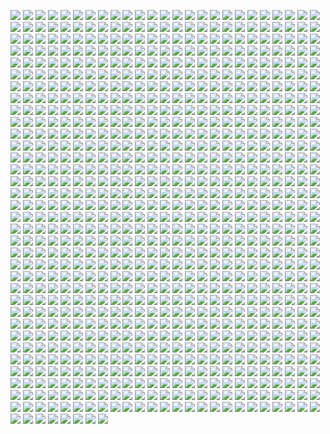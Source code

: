 
![](https://icanig.org/pro-study-packs/projects/CR/CR_Page_001.jpg)
![](https://icanig.org/pro-study-packs/projects/CR/CR_Page_002.jpg)
![](https://icanig.org/pro-study-packs/projects/CR/CR_Page_003.jpg)
![](https://icanig.org/pro-study-packs/projects/CR/CR_Page_004.jpg)
![](https://icanig.org/pro-study-packs/projects/CR/CR_Page_005.jpg)
![](https://icanig.org/pro-study-packs/projects/CR/CR_Page_006.jpg)
![](https://icanig.org/pro-study-packs/projects/CR/CR_Page_007.jpg)
![](https://icanig.org/pro-study-packs/projects/CR/CR_Page_008.jpg)
![](https://icanig.org/pro-study-packs/projects/CR/CR_Page_009.jpg)
![](https://icanig.org/pro-study-packs/projects/CR/CR_Page_010.jpg)
![](https://icanig.org/pro-study-packs/projects/CR/CR_Page_011.jpg)
![](https://icanig.org/pro-study-packs/projects/CR/CR_Page_012.jpg)
![](https://icanig.org/pro-study-packs/projects/CR/CR_Page_013.jpg)
![](https://icanig.org/pro-study-packs/projects/CR/CR_Page_014.jpg)
![](https://icanig.org/pro-study-packs/projects/CR/CR_Page_015.jpg)
![](https://icanig.org/pro-study-packs/projects/CR/CR_Page_016.jpg)
![](https://icanig.org/pro-study-packs/projects/CR/CR_Page_017.jpg)
![](https://icanig.org/pro-study-packs/projects/CR/CR_Page_018.jpg)
![](https://icanig.org/pro-study-packs/projects/CR/CR_Page_019.jpg)
![](https://icanig.org/pro-study-packs/projects/CR/CR_Page_020.jpg)
![](https://icanig.org/pro-study-packs/projects/CR/CR_Page_021.jpg)
![](https://icanig.org/pro-study-packs/projects/CR/CR_Page_022.jpg)
![](https://icanig.org/pro-study-packs/projects/CR/CR_Page_023.jpg)
![](https://icanig.org/pro-study-packs/projects/CR/CR_Page_024.jpg)
![](https://icanig.org/pro-study-packs/projects/CR/CR_Page_025.jpg)
![](https://icanig.org/pro-study-packs/projects/CR/CR_Page_026.jpg)
![](https://icanig.org/pro-study-packs/projects/CR/CR_Page_027.jpg)
![](https://icanig.org/pro-study-packs/projects/CR/CR_Page_028.jpg)
![](https://icanig.org/pro-study-packs/projects/CR/CR_Page_029.jpg)
![](https://icanig.org/pro-study-packs/projects/CR/CR_Page_030.jpg)
![](https://icanig.org/pro-study-packs/projects/CR/CR_Page_031.jpg)
![](https://icanig.org/pro-study-packs/projects/CR/CR_Page_032.jpg)
![](https://icanig.org/pro-study-packs/projects/CR/CR_Page_033.jpg)
![](https://icanig.org/pro-study-packs/projects/CR/CR_Page_034.jpg)
![](https://icanig.org/pro-study-packs/projects/CR/CR_Page_035.jpg)
![](https://icanig.org/pro-study-packs/projects/CR/CR_Page_036.jpg)
![](https://icanig.org/pro-study-packs/projects/CR/CR_Page_037.jpg)
![](https://icanig.org/pro-study-packs/projects/CR/CR_Page_038.jpg)
![](https://icanig.org/pro-study-packs/projects/CR/CR_Page_039.jpg)
![](https://icanig.org/pro-study-packs/projects/CR/CR_Page_040.jpg)
![](https://icanig.org/pro-study-packs/projects/CR/CR_Page_041.jpg)
![](https://icanig.org/pro-study-packs/projects/CR/CR_Page_042.jpg)
![](https://icanig.org/pro-study-packs/projects/CR/CR_Page_043.jpg)
![](https://icanig.org/pro-study-packs/projects/CR/CR_Page_044.jpg)
![](https://icanig.org/pro-study-packs/projects/CR/CR_Page_045.jpg)
![](https://icanig.org/pro-study-packs/projects/CR/CR_Page_046.jpg)
![](https://icanig.org/pro-study-packs/projects/CR/CR_Page_047.jpg)
![](https://icanig.org/pro-study-packs/projects/CR/CR_Page_048.jpg)
![](https://icanig.org/pro-study-packs/projects/CR/CR_Page_049.jpg)
![](https://icanig.org/pro-study-packs/projects/CR/CR_Page_050.jpg)
![](https://icanig.org/pro-study-packs/projects/CR/CR_Page_051.jpg)
![](https://icanig.org/pro-study-packs/projects/CR/CR_Page_052.jpg)
![](https://icanig.org/pro-study-packs/projects/CR/CR_Page_053.jpg)
![](https://icanig.org/pro-study-packs/projects/CR/CR_Page_054.jpg)
![](https://icanig.org/pro-study-packs/projects/CR/CR_Page_055.jpg)
![](https://icanig.org/pro-study-packs/projects/CR/CR_Page_056.jpg)
![](https://icanig.org/pro-study-packs/projects/CR/CR_Page_057.jpg)
![](https://icanig.org/pro-study-packs/projects/CR/CR_Page_058.jpg)
![](https://icanig.org/pro-study-packs/projects/CR/CR_Page_059.jpg)
![](https://icanig.org/pro-study-packs/projects/CR/CR_Page_060.jpg)
![](https://icanig.org/pro-study-packs/projects/CR/CR_Page_061.jpg)
![](https://icanig.org/pro-study-packs/projects/CR/CR_Page_062.jpg)
![](https://icanig.org/pro-study-packs/projects/CR/CR_Page_063.jpg)
![](https://icanig.org/pro-study-packs/projects/CR/CR_Page_064.jpg)
![](https://icanig.org/pro-study-packs/projects/CR/CR_Page_065.jpg)
![](https://icanig.org/pro-study-packs/projects/CR/CR_Page_066.jpg)
![](https://icanig.org/pro-study-packs/projects/CR/CR_Page_067.jpg)
![](https://icanig.org/pro-study-packs/projects/CR/CR_Page_068.jpg)
![](https://icanig.org/pro-study-packs/projects/CR/CR_Page_069.jpg)
![](https://icanig.org/pro-study-packs/projects/CR/CR_Page_070.jpg)
![](https://icanig.org/pro-study-packs/projects/CR/CR_Page_071.jpg)
![](https://icanig.org/pro-study-packs/projects/CR/CR_Page_072.jpg)
![](https://icanig.org/pro-study-packs/projects/CR/CR_Page_073.jpg)
![](https://icanig.org/pro-study-packs/projects/CR/CR_Page_074.jpg)
![](https://icanig.org/pro-study-packs/projects/CR/CR_Page_075.jpg)
![](https://icanig.org/pro-study-packs/projects/CR/CR_Page_076.jpg)
![](https://icanig.org/pro-study-packs/projects/CR/CR_Page_077.jpg)
![](https://icanig.org/pro-study-packs/projects/CR/CR_Page_078.jpg)
![](https://icanig.org/pro-study-packs/projects/CR/CR_Page_079.jpg)
![](https://icanig.org/pro-study-packs/projects/CR/CR_Page_080.jpg)
![](https://icanig.org/pro-study-packs/projects/CR/CR_Page_081.jpg)
![](https://icanig.org/pro-study-packs/projects/CR/CR_Page_082.jpg)
![](https://icanig.org/pro-study-packs/projects/CR/CR_Page_083.jpg)
![](https://icanig.org/pro-study-packs/projects/CR/CR_Page_084.jpg)
![](https://icanig.org/pro-study-packs/projects/CR/CR_Page_085.jpg)
![](https://icanig.org/pro-study-packs/projects/CR/CR_Page_086.jpg)
![](https://icanig.org/pro-study-packs/projects/CR/CR_Page_087.jpg)
![](https://icanig.org/pro-study-packs/projects/CR/CR_Page_088.jpg)
![](https://icanig.org/pro-study-packs/projects/CR/CR_Page_089.jpg)
![](https://icanig.org/pro-study-packs/projects/CR/CR_Page_090.jpg)
![](https://icanig.org/pro-study-packs/projects/CR/CR_Page_091.jpg)
![](https://icanig.org/pro-study-packs/projects/CR/CR_Page_092.jpg)
![](https://icanig.org/pro-study-packs/projects/CR/CR_Page_093.jpg)
![](https://icanig.org/pro-study-packs/projects/CR/CR_Page_094.jpg)
![](https://icanig.org/pro-study-packs/projects/CR/CR_Page_095.jpg)
![](https://icanig.org/pro-study-packs/projects/CR/CR_Page_096.jpg)
![](https://icanig.org/pro-study-packs/projects/CR/CR_Page_097.jpg)
![](https://icanig.org/pro-study-packs/projects/CR/CR_Page_098.jpg)
![](https://icanig.org/pro-study-packs/projects/CR/CR_Page_099.jpg)
![](https://icanig.org/pro-study-packs/projects/CR/CR_Page_100.jpg)
![](https://icanig.org/pro-study-packs/projects/CR/CR_Page_101.jpg)
![](https://icanig.org/pro-study-packs/projects/CR/CR_Page_102.jpg)
![](https://icanig.org/pro-study-packs/projects/CR/CR_Page_103.jpg)
![](https://icanig.org/pro-study-packs/projects/CR/CR_Page_104.jpg)
![](https://icanig.org/pro-study-packs/projects/CR/CR_Page_105.jpg)
![](https://icanig.org/pro-study-packs/projects/CR/CR_Page_106.jpg)
![](https://icanig.org/pro-study-packs/projects/CR/CR_Page_107.jpg)
![](https://icanig.org/pro-study-packs/projects/CR/CR_Page_108.jpg)
![](https://icanig.org/pro-study-packs/projects/CR/CR_Page_109.jpg)
![](https://icanig.org/pro-study-packs/projects/CR/CR_Page_110.jpg)
![](https://icanig.org/pro-study-packs/projects/CR/CR_Page_111.jpg)
![](https://icanig.org/pro-study-packs/projects/CR/CR_Page_112.jpg)
![](https://icanig.org/pro-study-packs/projects/CR/CR_Page_113.jpg)
![](https://icanig.org/pro-study-packs/projects/CR/CR_Page_114.jpg)
![](https://icanig.org/pro-study-packs/projects/CR/CR_Page_115.jpg)
![](https://icanig.org/pro-study-packs/projects/CR/CR_Page_116.jpg)
![](https://icanig.org/pro-study-packs/projects/CR/CR_Page_117.jpg)
![](https://icanig.org/pro-study-packs/projects/CR/CR_Page_118.jpg)
![](https://icanig.org/pro-study-packs/projects/CR/CR_Page_119.jpg)
![](https://icanig.org/pro-study-packs/projects/CR/CR_Page_120.jpg)
![](https://icanig.org/pro-study-packs/projects/CR/CR_Page_121.jpg)
![](https://icanig.org/pro-study-packs/projects/CR/CR_Page_122.jpg)
![](https://icanig.org/pro-study-packs/projects/CR/CR_Page_123.jpg)
![](https://icanig.org/pro-study-packs/projects/CR/CR_Page_124.jpg)
![](https://icanig.org/pro-study-packs/projects/CR/CR_Page_125.jpg)
![](https://icanig.org/pro-study-packs/projects/CR/CR_Page_126.jpg)
![](https://icanig.org/pro-study-packs/projects/CR/CR_Page_127.jpg)
![](https://icanig.org/pro-study-packs/projects/CR/CR_Page_128.jpg)
![](https://icanig.org/pro-study-packs/projects/CR/CR_Page_129.jpg)
![](https://icanig.org/pro-study-packs/projects/CR/CR_Page_130.jpg)
![](https://icanig.org/pro-study-packs/projects/CR/CR_Page_131.jpg)
![](https://icanig.org/pro-study-packs/projects/CR/CR_Page_132.jpg)
![](https://icanig.org/pro-study-packs/projects/CR/CR_Page_133.jpg)
![](https://icanig.org/pro-study-packs/projects/CR/CR_Page_134.jpg)
![](https://icanig.org/pro-study-packs/projects/CR/CR_Page_135.jpg)
![](https://icanig.org/pro-study-packs/projects/CR/CR_Page_136.jpg)
![](https://icanig.org/pro-study-packs/projects/CR/CR_Page_137.jpg)
![](https://icanig.org/pro-study-packs/projects/CR/CR_Page_138.jpg)
![](https://icanig.org/pro-study-packs/projects/CR/CR_Page_139.jpg)
![](https://icanig.org/pro-study-packs/projects/CR/CR_Page_140.jpg)
![](https://icanig.org/pro-study-packs/projects/CR/CR_Page_141.jpg)
![](https://icanig.org/pro-study-packs/projects/CR/CR_Page_142.jpg)
![](https://icanig.org/pro-study-packs/projects/CR/CR_Page_143.jpg)
![](https://icanig.org/pro-study-packs/projects/CR/CR_Page_144.jpg)
![](https://icanig.org/pro-study-packs/projects/CR/CR_Page_145.jpg)
![](https://icanig.org/pro-study-packs/projects/CR/CR_Page_146.jpg)
![](https://icanig.org/pro-study-packs/projects/CR/CR_Page_147.jpg)
![](https://icanig.org/pro-study-packs/projects/CR/CR_Page_148.jpg)
![](https://icanig.org/pro-study-packs/projects/CR/CR_Page_149.jpg)
![](https://icanig.org/pro-study-packs/projects/CR/CR_Page_150.jpg)
![](https://icanig.org/pro-study-packs/projects/CR/CR_Page_151.jpg)
![](https://icanig.org/pro-study-packs/projects/CR/CR_Page_152.jpg)
![](https://icanig.org/pro-study-packs/projects/CR/CR_Page_153.jpg)
![](https://icanig.org/pro-study-packs/projects/CR/CR_Page_154.jpg)
![](https://icanig.org/pro-study-packs/projects/CR/CR_Page_155.jpg)
![](https://icanig.org/pro-study-packs/projects/CR/CR_Page_156.jpg)
![](https://icanig.org/pro-study-packs/projects/CR/CR_Page_157.jpg)
![](https://icanig.org/pro-study-packs/projects/CR/CR_Page_158.jpg)
![](https://icanig.org/pro-study-packs/projects/CR/CR_Page_159.jpg)
![](https://icanig.org/pro-study-packs/projects/CR/CR_Page_160.jpg)
![](https://icanig.org/pro-study-packs/projects/CR/CR_Page_161.jpg)
![](https://icanig.org/pro-study-packs/projects/CR/CR_Page_162.jpg)
![](https://icanig.org/pro-study-packs/projects/CR/CR_Page_163.jpg)
![](https://icanig.org/pro-study-packs/projects/CR/CR_Page_164.jpg)
![](https://icanig.org/pro-study-packs/projects/CR/CR_Page_165.jpg)
![](https://icanig.org/pro-study-packs/projects/CR/CR_Page_166.jpg)
![](https://icanig.org/pro-study-packs/projects/CR/CR_Page_167.jpg)
![](https://icanig.org/pro-study-packs/projects/CR/CR_Page_168.jpg)
![](https://icanig.org/pro-study-packs/projects/CR/CR_Page_169.jpg)
![](https://icanig.org/pro-study-packs/projects/CR/CR_Page_170.jpg)
![](https://icanig.org/pro-study-packs/projects/CR/CR_Page_171.jpg)
![](https://icanig.org/pro-study-packs/projects/CR/CR_Page_172.jpg)
![](https://icanig.org/pro-study-packs/projects/CR/CR_Page_173.jpg)
![](https://icanig.org/pro-study-packs/projects/CR/CR_Page_174.jpg)
![](https://icanig.org/pro-study-packs/projects/CR/CR_Page_175.jpg)
![](https://icanig.org/pro-study-packs/projects/CR/CR_Page_176.jpg)
![](https://icanig.org/pro-study-packs/projects/CR/CR_Page_177.jpg)
![](https://icanig.org/pro-study-packs/projects/CR/CR_Page_178.jpg)
![](https://icanig.org/pro-study-packs/projects/CR/CR_Page_179.jpg)
![](https://icanig.org/pro-study-packs/projects/CR/CR_Page_180.jpg)
![](https://icanig.org/pro-study-packs/projects/CR/CR_Page_181.jpg)
![](https://icanig.org/pro-study-packs/projects/CR/CR_Page_182.jpg)
![](https://icanig.org/pro-study-packs/projects/CR/CR_Page_183.jpg)
![](https://icanig.org/pro-study-packs/projects/CR/CR_Page_184.jpg)
![](https://icanig.org/pro-study-packs/projects/CR/CR_Page_185.jpg)
![](https://icanig.org/pro-study-packs/projects/CR/CR_Page_186.jpg)
![](https://icanig.org/pro-study-packs/projects/CR/CR_Page_187.jpg)
![](https://icanig.org/pro-study-packs/projects/CR/CR_Page_188.jpg)
![](https://icanig.org/pro-study-packs/projects/CR/CR_Page_189.jpg)
![](https://icanig.org/pro-study-packs/projects/CR/CR_Page_190.jpg)
![](https://icanig.org/pro-study-packs/projects/CR/CR_Page_191.jpg)
![](https://icanig.org/pro-study-packs/projects/CR/CR_Page_192.jpg)
![](https://icanig.org/pro-study-packs/projects/CR/CR_Page_193.jpg)
![](https://icanig.org/pro-study-packs/projects/CR/CR_Page_194.jpg)
![](https://icanig.org/pro-study-packs/projects/CR/CR_Page_195.jpg)
![](https://icanig.org/pro-study-packs/projects/CR/CR_Page_196.jpg)
![](https://icanig.org/pro-study-packs/projects/CR/CR_Page_197.jpg)
![](https://icanig.org/pro-study-packs/projects/CR/CR_Page_198.jpg)
![](https://icanig.org/pro-study-packs/projects/CR/CR_Page_199.jpg)
![](https://icanig.org/pro-study-packs/projects/CR/CR_Page_200.jpg)
![](https://icanig.org/pro-study-packs/projects/CR/CR_Page_201.jpg)
![](https://icanig.org/pro-study-packs/projects/CR/CR_Page_202.jpg)
![](https://icanig.org/pro-study-packs/projects/CR/CR_Page_203.jpg)
![](https://icanig.org/pro-study-packs/projects/CR/CR_Page_204.jpg)
![](https://icanig.org/pro-study-packs/projects/CR/CR_Page_205.jpg)
![](https://icanig.org/pro-study-packs/projects/CR/CR_Page_206.jpg)
![](https://icanig.org/pro-study-packs/projects/CR/CR_Page_207.jpg)
![](https://icanig.org/pro-study-packs/projects/CR/CR_Page_208.jpg)
![](https://icanig.org/pro-study-packs/projects/CR/CR_Page_209.jpg)
![](https://icanig.org/pro-study-packs/projects/CR/CR_Page_210.jpg)
![](https://icanig.org/pro-study-packs/projects/CR/CR_Page_211.jpg)
![](https://icanig.org/pro-study-packs/projects/CR/CR_Page_212.jpg)
![](https://icanig.org/pro-study-packs/projects/CR/CR_Page_213.jpg)
![](https://icanig.org/pro-study-packs/projects/CR/CR_Page_214.jpg)
![](https://icanig.org/pro-study-packs/projects/CR/CR_Page_215.jpg)
![](https://icanig.org/pro-study-packs/projects/CR/CR_Page_216.jpg)
![](https://icanig.org/pro-study-packs/projects/CR/CR_Page_217.jpg)
![](https://icanig.org/pro-study-packs/projects/CR/CR_Page_218.jpg)
![](https://icanig.org/pro-study-packs/projects/CR/CR_Page_219.jpg)
![](https://icanig.org/pro-study-packs/projects/CR/CR_Page_220.jpg)
![](https://icanig.org/pro-study-packs/projects/CR/CR_Page_221.jpg)
![](https://icanig.org/pro-study-packs/projects/CR/CR_Page_222.jpg)
![](https://icanig.org/pro-study-packs/projects/CR/CR_Page_223.jpg)
![](https://icanig.org/pro-study-packs/projects/CR/CR_Page_224.jpg)
![](https://icanig.org/pro-study-packs/projects/CR/CR_Page_225.jpg)
![](https://icanig.org/pro-study-packs/projects/CR/CR_Page_226.jpg)
![](https://icanig.org/pro-study-packs/projects/CR/CR_Page_227.jpg)
![](https://icanig.org/pro-study-packs/projects/CR/CR_Page_228.jpg)
![](https://icanig.org/pro-study-packs/projects/CR/CR_Page_229.jpg)
![](https://icanig.org/pro-study-packs/projects/CR/CR_Page_230.jpg)
![](https://icanig.org/pro-study-packs/projects/CR/CR_Page_231.jpg)
![](https://icanig.org/pro-study-packs/projects/CR/CR_Page_232.jpg)
![](https://icanig.org/pro-study-packs/projects/CR/CR_Page_233.jpg)
![](https://icanig.org/pro-study-packs/projects/CR/CR_Page_234.jpg)
![](https://icanig.org/pro-study-packs/projects/CR/CR_Page_235.jpg)
![](https://icanig.org/pro-study-packs/projects/CR/CR_Page_236.jpg)
![](https://icanig.org/pro-study-packs/projects/CR/CR_Page_237.jpg)
![](https://icanig.org/pro-study-packs/projects/CR/CR_Page_238.jpg)
![](https://icanig.org/pro-study-packs/projects/CR/CR_Page_239.jpg)
![](https://icanig.org/pro-study-packs/projects/CR/CR_Page_240.jpg)
![](https://icanig.org/pro-study-packs/projects/CR/CR_Page_241.jpg)
![](https://icanig.org/pro-study-packs/projects/CR/CR_Page_242.jpg)
![](https://icanig.org/pro-study-packs/projects/CR/CR_Page_243.jpg)
![](https://icanig.org/pro-study-packs/projects/CR/CR_Page_244.jpg)
![](https://icanig.org/pro-study-packs/projects/CR/CR_Page_245.jpg)
![](https://icanig.org/pro-study-packs/projects/CR/CR_Page_246.jpg)
![](https://icanig.org/pro-study-packs/projects/CR/CR_Page_247.jpg)
![](https://icanig.org/pro-study-packs/projects/CR/CR_Page_248.jpg)
![](https://icanig.org/pro-study-packs/projects/CR/CR_Page_249.jpg)
![](https://icanig.org/pro-study-packs/projects/CR/CR_Page_250.jpg)
![](https://icanig.org/pro-study-packs/projects/CR/CR_Page_251.jpg)
![](https://icanig.org/pro-study-packs/projects/CR/CR_Page_252.jpg)
![](https://icanig.org/pro-study-packs/projects/CR/CR_Page_253.jpg)
![](https://icanig.org/pro-study-packs/projects/CR/CR_Page_254.jpg)
![](https://icanig.org/pro-study-packs/projects/CR/CR_Page_255.jpg)
![](https://icanig.org/pro-study-packs/projects/CR/CR_Page_256.jpg)
![](https://icanig.org/pro-study-packs/projects/CR/CR_Page_257.jpg)
![](https://icanig.org/pro-study-packs/projects/CR/CR_Page_258.jpg)
![](https://icanig.org/pro-study-packs/projects/CR/CR_Page_259.jpg)
![](https://icanig.org/pro-study-packs/projects/CR/CR_Page_260.jpg)
![](https://icanig.org/pro-study-packs/projects/CR/CR_Page_261.jpg)
![](https://icanig.org/pro-study-packs/projects/CR/CR_Page_262.jpg)
![](https://icanig.org/pro-study-packs/projects/CR/CR_Page_263.jpg)
![](https://icanig.org/pro-study-packs/projects/CR/CR_Page_264.jpg)
![](https://icanig.org/pro-study-packs/projects/CR/CR_Page_265.jpg)
![](https://icanig.org/pro-study-packs/projects/CR/CR_Page_266.jpg)
![](https://icanig.org/pro-study-packs/projects/CR/CR_Page_267.jpg)
![](https://icanig.org/pro-study-packs/projects/CR/CR_Page_268.jpg)
![](https://icanig.org/pro-study-packs/projects/CR/CR_Page_269.jpg)
![](https://icanig.org/pro-study-packs/projects/CR/CR_Page_270.jpg)
![](https://icanig.org/pro-study-packs/projects/CR/CR_Page_271.jpg)
![](https://icanig.org/pro-study-packs/projects/CR/CR_Page_272.jpg)
![](https://icanig.org/pro-study-packs/projects/CR/CR_Page_273.jpg)
![](https://icanig.org/pro-study-packs/projects/CR/CR_Page_274.jpg)
![](https://icanig.org/pro-study-packs/projects/CR/CR_Page_275.jpg)
![](https://icanig.org/pro-study-packs/projects/CR/CR_Page_276.jpg)
![](https://icanig.org/pro-study-packs/projects/CR/CR_Page_277.jpg)
![](https://icanig.org/pro-study-packs/projects/CR/CR_Page_278.jpg)
![](https://icanig.org/pro-study-packs/projects/CR/CR_Page_279.jpg)
![](https://icanig.org/pro-study-packs/projects/CR/CR_Page_280.jpg)
![](https://icanig.org/pro-study-packs/projects/CR/CR_Page_281.jpg)
![](https://icanig.org/pro-study-packs/projects/CR/CR_Page_282.jpg)
![](https://icanig.org/pro-study-packs/projects/CR/CR_Page_283.jpg)
![](https://icanig.org/pro-study-packs/projects/CR/CR_Page_284.jpg)
![](https://icanig.org/pro-study-packs/projects/CR/CR_Page_285.jpg)
![](https://icanig.org/pro-study-packs/projects/CR/CR_Page_286.jpg)
![](https://icanig.org/pro-study-packs/projects/CR/CR_Page_287.jpg)
![](https://icanig.org/pro-study-packs/projects/CR/CR_Page_288.jpg)
![](https://icanig.org/pro-study-packs/projects/CR/CR_Page_289.jpg)
![](https://icanig.org/pro-study-packs/projects/CR/CR_Page_290.jpg)
![](https://icanig.org/pro-study-packs/projects/CR/CR_Page_291.jpg)
![](https://icanig.org/pro-study-packs/projects/CR/CR_Page_292.jpg)
![](https://icanig.org/pro-study-packs/projects/CR/CR_Page_293.jpg)
![](https://icanig.org/pro-study-packs/projects/CR/CR_Page_294.jpg)
![](https://icanig.org/pro-study-packs/projects/CR/CR_Page_295.jpg)
![](https://icanig.org/pro-study-packs/projects/CR/CR_Page_296.jpg)
![](https://icanig.org/pro-study-packs/projects/CR/CR_Page_297.jpg)
![](https://icanig.org/pro-study-packs/projects/CR/CR_Page_298.jpg)
![](https://icanig.org/pro-study-packs/projects/CR/CR_Page_299.jpg)
![](https://icanig.org/pro-study-packs/projects/CR/CR_Page_300.jpg)
![](https://icanig.org/pro-study-packs/projects/CR/CR_Page_301.jpg)
![](https://icanig.org/pro-study-packs/projects/CR/CR_Page_302.jpg)
![](https://icanig.org/pro-study-packs/projects/CR/CR_Page_303.jpg)
![](https://icanig.org/pro-study-packs/projects/CR/CR_Page_304.jpg)
![](https://icanig.org/pro-study-packs/projects/CR/CR_Page_305.jpg)
![](https://icanig.org/pro-study-packs/projects/CR/CR_Page_306.jpg)
![](https://icanig.org/pro-study-packs/projects/CR/CR_Page_307.jpg)
![](https://icanig.org/pro-study-packs/projects/CR/CR_Page_308.jpg)
![](https://icanig.org/pro-study-packs/projects/CR/CR_Page_309.jpg)
![](https://icanig.org/pro-study-packs/projects/CR/CR_Page_310.jpg)
![](https://icanig.org/pro-study-packs/projects/CR/CR_Page_311.jpg)
![](https://icanig.org/pro-study-packs/projects/CR/CR_Page_312.jpg)
![](https://icanig.org/pro-study-packs/projects/CR/CR_Page_313.jpg)
![](https://icanig.org/pro-study-packs/projects/CR/CR_Page_314.jpg)
![](https://icanig.org/pro-study-packs/projects/CR/CR_Page_315.jpg)
![](https://icanig.org/pro-study-packs/projects/CR/CR_Page_316.jpg)
![](https://icanig.org/pro-study-packs/projects/CR/CR_Page_317.jpg)
![](https://icanig.org/pro-study-packs/projects/CR/CR_Page_318.jpg)
![](https://icanig.org/pro-study-packs/projects/CR/CR_Page_319.jpg)
![](https://icanig.org/pro-study-packs/projects/CR/CR_Page_320.jpg)
![](https://icanig.org/pro-study-packs/projects/CR/CR_Page_321.jpg)
![](https://icanig.org/pro-study-packs/projects/CR/CR_Page_322.jpg)
![](https://icanig.org/pro-study-packs/projects/CR/CR_Page_323.jpg)
![](https://icanig.org/pro-study-packs/projects/CR/CR_Page_324.jpg)
![](https://icanig.org/pro-study-packs/projects/CR/CR_Page_325.jpg)
![](https://icanig.org/pro-study-packs/projects/CR/CR_Page_326.jpg)
![](https://icanig.org/pro-study-packs/projects/CR/CR_Page_327.jpg)
![](https://icanig.org/pro-study-packs/projects/CR/CR_Page_328.jpg)
![](https://icanig.org/pro-study-packs/projects/CR/CR_Page_329.jpg)
![](https://icanig.org/pro-study-packs/projects/CR/CR_Page_330.jpg)
![](https://icanig.org/pro-study-packs/projects/CR/CR_Page_331.jpg)
![](https://icanig.org/pro-study-packs/projects/CR/CR_Page_332.jpg)
![](https://icanig.org/pro-study-packs/projects/CR/CR_Page_333.jpg)
![](https://icanig.org/pro-study-packs/projects/CR/CR_Page_334.jpg)
![](https://icanig.org/pro-study-packs/projects/CR/CR_Page_335.jpg)
![](https://icanig.org/pro-study-packs/projects/CR/CR_Page_336.jpg)
![](https://icanig.org/pro-study-packs/projects/CR/CR_Page_337.jpg)
![](https://icanig.org/pro-study-packs/projects/CR/CR_Page_338.jpg)
![](https://icanig.org/pro-study-packs/projects/CR/CR_Page_339.jpg)
![](https://icanig.org/pro-study-packs/projects/CR/CR_Page_340.jpg)
![](https://icanig.org/pro-study-packs/projects/CR/CR_Page_341.jpg)
![](https://icanig.org/pro-study-packs/projects/CR/CR_Page_342.jpg)
![](https://icanig.org/pro-study-packs/projects/CR/CR_Page_343.jpg)
![](https://icanig.org/pro-study-packs/projects/CR/CR_Page_344.jpg)
![](https://icanig.org/pro-study-packs/projects/CR/CR_Page_345.jpg)
![](https://icanig.org/pro-study-packs/projects/CR/CR_Page_346.jpg)
![](https://icanig.org/pro-study-packs/projects/CR/CR_Page_347.jpg)
![](https://icanig.org/pro-study-packs/projects/CR/CR_Page_348.jpg)
![](https://icanig.org/pro-study-packs/projects/CR/CR_Page_349.jpg)
![](https://icanig.org/pro-study-packs/projects/CR/CR_Page_350.jpg)
![](https://icanig.org/pro-study-packs/projects/CR/CR_Page_351.jpg)
![](https://icanig.org/pro-study-packs/projects/CR/CR_Page_352.jpg)
![](https://icanig.org/pro-study-packs/projects/CR/CR_Page_353.jpg)
![](https://icanig.org/pro-study-packs/projects/CR/CR_Page_354.jpg)
![](https://icanig.org/pro-study-packs/projects/CR/CR_Page_355.jpg)
![](https://icanig.org/pro-study-packs/projects/CR/CR_Page_356.jpg)
![](https://icanig.org/pro-study-packs/projects/CR/CR_Page_357.jpg)
![](https://icanig.org/pro-study-packs/projects/CR/CR_Page_358.jpg)
![](https://icanig.org/pro-study-packs/projects/CR/CR_Page_359.jpg)
![](https://icanig.org/pro-study-packs/projects/CR/CR_Page_360.jpg)
![](https://icanig.org/pro-study-packs/projects/CR/CR_Page_361.jpg)
![](https://icanig.org/pro-study-packs/projects/CR/CR_Page_362.jpg)
![](https://icanig.org/pro-study-packs/projects/CR/CR_Page_363.jpg)
![](https://icanig.org/pro-study-packs/projects/CR/CR_Page_364.jpg)
![](https://icanig.org/pro-study-packs/projects/CR/CR_Page_365.jpg)
![](https://icanig.org/pro-study-packs/projects/CR/CR_Page_366.jpg)
![](https://icanig.org/pro-study-packs/projects/CR/CR_Page_367.jpg)
![](https://icanig.org/pro-study-packs/projects/CR/CR_Page_368.jpg)
![](https://icanig.org/pro-study-packs/projects/CR/CR_Page_369.jpg)
![](https://icanig.org/pro-study-packs/projects/CR/CR_Page_370.jpg)
![](https://icanig.org/pro-study-packs/projects/CR/CR_Page_371.jpg)
![](https://icanig.org/pro-study-packs/projects/CR/CR_Page_372.jpg)
![](https://icanig.org/pro-study-packs/projects/CR/CR_Page_373.jpg)
![](https://icanig.org/pro-study-packs/projects/CR/CR_Page_374.jpg)
![](https://icanig.org/pro-study-packs/projects/CR/CR_Page_375.jpg)
![](https://icanig.org/pro-study-packs/projects/CR/CR_Page_376.jpg)
![](https://icanig.org/pro-study-packs/projects/CR/CR_Page_377.jpg)
![](https://icanig.org/pro-study-packs/projects/CR/CR_Page_378.jpg)
![](https://icanig.org/pro-study-packs/projects/CR/CR_Page_379.jpg)
![](https://icanig.org/pro-study-packs/projects/CR/CR_Page_380.jpg)
![](https://icanig.org/pro-study-packs/projects/CR/CR_Page_381.jpg)
![](https://icanig.org/pro-study-packs/projects/CR/CR_Page_382.jpg)
![](https://icanig.org/pro-study-packs/projects/CR/CR_Page_383.jpg)
![](https://icanig.org/pro-study-packs/projects/CR/CR_Page_384.jpg)
![](https://icanig.org/pro-study-packs/projects/CR/CR_Page_385.jpg)
![](https://icanig.org/pro-study-packs/projects/CR/CR_Page_386.jpg)
![](https://icanig.org/pro-study-packs/projects/CR/CR_Page_387.jpg)
![](https://icanig.org/pro-study-packs/projects/CR/CR_Page_388.jpg)
![](https://icanig.org/pro-study-packs/projects/CR/CR_Page_389.jpg)
![](https://icanig.org/pro-study-packs/projects/CR/CR_Page_390.jpg)
![](https://icanig.org/pro-study-packs/projects/CR/CR_Page_391.jpg)
![](https://icanig.org/pro-study-packs/projects/CR/CR_Page_392.jpg)
![](https://icanig.org/pro-study-packs/projects/CR/CR_Page_393.jpg)
![](https://icanig.org/pro-study-packs/projects/CR/CR_Page_394.jpg)
![](https://icanig.org/pro-study-packs/projects/CR/CR_Page_395.jpg)
![](https://icanig.org/pro-study-packs/projects/CR/CR_Page_396.jpg)
![](https://icanig.org/pro-study-packs/projects/CR/CR_Page_397.jpg)
![](https://icanig.org/pro-study-packs/projects/CR/CR_Page_398.jpg)
![](https://icanig.org/pro-study-packs/projects/CR/CR_Page_399.jpg)
![](https://icanig.org/pro-study-packs/projects/CR/CR_Page_400.jpg)
![](https://icanig.org/pro-study-packs/projects/CR/CR_Page_401.jpg)
![](https://icanig.org/pro-study-packs/projects/CR/CR_Page_402.jpg)
![](https://icanig.org/pro-study-packs/projects/CR/CR_Page_403.jpg)
![](https://icanig.org/pro-study-packs/projects/CR/CR_Page_404.jpg)
![](https://icanig.org/pro-study-packs/projects/CR/CR_Page_405.jpg)
![](https://icanig.org/pro-study-packs/projects/CR/CR_Page_406.jpg)
![](https://icanig.org/pro-study-packs/projects/CR/CR_Page_407.jpg)
![](https://icanig.org/pro-study-packs/projects/CR/CR_Page_408.jpg)
![](https://icanig.org/pro-study-packs/projects/CR/CR_Page_409.jpg)
![](https://icanig.org/pro-study-packs/projects/CR/CR_Page_410.jpg)
![](https://icanig.org/pro-study-packs/projects/CR/CR_Page_411.jpg)
![](https://icanig.org/pro-study-packs/projects/CR/CR_Page_412.jpg)
![](https://icanig.org/pro-study-packs/projects/CR/CR_Page_413.jpg)
![](https://icanig.org/pro-study-packs/projects/CR/CR_Page_414.jpg)
![](https://icanig.org/pro-study-packs/projects/CR/CR_Page_415.jpg)
![](https://icanig.org/pro-study-packs/projects/CR/CR_Page_416.jpg)
![](https://icanig.org/pro-study-packs/projects/CR/CR_Page_417.jpg)
![](https://icanig.org/pro-study-packs/projects/CR/CR_Page_418.jpg)
![](https://icanig.org/pro-study-packs/projects/CR/CR_Page_419.jpg)
![](https://icanig.org/pro-study-packs/projects/CR/CR_Page_420.jpg)
![](https://icanig.org/pro-study-packs/projects/CR/CR_Page_421.jpg)
![](https://icanig.org/pro-study-packs/projects/CR/CR_Page_422.jpg)
![](https://icanig.org/pro-study-packs/projects/CR/CR_Page_423.jpg)
![](https://icanig.org/pro-study-packs/projects/CR/CR_Page_424.jpg)
![](https://icanig.org/pro-study-packs/projects/CR/CR_Page_425.jpg)
![](https://icanig.org/pro-study-packs/projects/CR/CR_Page_426.jpg)
![](https://icanig.org/pro-study-packs/projects/CR/CR_Page_427.jpg)
![](https://icanig.org/pro-study-packs/projects/CR/CR_Page_428.jpg)
![](https://icanig.org/pro-study-packs/projects/CR/CR_Page_429.jpg)
![](https://icanig.org/pro-study-packs/projects/CR/CR_Page_430.jpg)
![](https://icanig.org/pro-study-packs/projects/CR/CR_Page_431.jpg)
![](https://icanig.org/pro-study-packs/projects/CR/CR_Page_432.jpg)
![](https://icanig.org/pro-study-packs/projects/CR/CR_Page_433.jpg)
![](https://icanig.org/pro-study-packs/projects/CR/CR_Page_434.jpg)
![](https://icanig.org/pro-study-packs/projects/CR/CR_Page_435.jpg)
![](https://icanig.org/pro-study-packs/projects/CR/CR_Page_436.jpg)
![](https://icanig.org/pro-study-packs/projects/CR/CR_Page_437.jpg)
![](https://icanig.org/pro-study-packs/projects/CR/CR_Page_438.jpg)
![](https://icanig.org/pro-study-packs/projects/CR/CR_Page_439.jpg)
![](https://icanig.org/pro-study-packs/projects/CR/CR_Page_440.jpg)
![](https://icanig.org/pro-study-packs/projects/CR/CR_Page_441.jpg)
![](https://icanig.org/pro-study-packs/projects/CR/CR_Page_442.jpg)
![](https://icanig.org/pro-study-packs/projects/CR/CR_Page_443.jpg)
![](https://icanig.org/pro-study-packs/projects/CR/CR_Page_444.jpg)
![](https://icanig.org/pro-study-packs/projects/CR/CR_Page_445.jpg)
![](https://icanig.org/pro-study-packs/projects/CR/CR_Page_446.jpg)
![](https://icanig.org/pro-study-packs/projects/CR/CR_Page_447.jpg)
![](https://icanig.org/pro-study-packs/projects/CR/CR_Page_448.jpg)
![](https://icanig.org/pro-study-packs/projects/CR/CR_Page_449.jpg)
![](https://icanig.org/pro-study-packs/projects/CR/CR_Page_450.jpg)
![](https://icanig.org/pro-study-packs/projects/CR/CR_Page_451.jpg)
![](https://icanig.org/pro-study-packs/projects/CR/CR_Page_452.jpg)
![](https://icanig.org/pro-study-packs/projects/CR/CR_Page_453.jpg)
![](https://icanig.org/pro-study-packs/projects/CR/CR_Page_454.jpg)
![](https://icanig.org/pro-study-packs/projects/CR/CR_Page_455.jpg)
![](https://icanig.org/pro-study-packs/projects/CR/CR_Page_456.jpg)
![](https://icanig.org/pro-study-packs/projects/CR/CR_Page_457.jpg)
![](https://icanig.org/pro-study-packs/projects/CR/CR_Page_458.jpg)
![](https://icanig.org/pro-study-packs/projects/CR/CR_Page_459.jpg)
![](https://icanig.org/pro-study-packs/projects/CR/CR_Page_460.jpg)
![](https://icanig.org/pro-study-packs/projects/CR/CR_Page_461.jpg)
![](https://icanig.org/pro-study-packs/projects/CR/CR_Page_462.jpg)
![](https://icanig.org/pro-study-packs/projects/CR/CR_Page_463.jpg)
![](https://icanig.org/pro-study-packs/projects/CR/CR_Page_464.jpg)
![](https://icanig.org/pro-study-packs/projects/CR/CR_Page_465.jpg)
![](https://icanig.org/pro-study-packs/projects/CR/CR_Page_466.jpg)
![](https://icanig.org/pro-study-packs/projects/CR/CR_Page_467.jpg)
![](https://icanig.org/pro-study-packs/projects/CR/CR_Page_468.jpg)
![](https://icanig.org/pro-study-packs/projects/CR/CR_Page_469.jpg)
![](https://icanig.org/pro-study-packs/projects/CR/CR_Page_470.jpg)
![](https://icanig.org/pro-study-packs/projects/CR/CR_Page_471.jpg)
![](https://icanig.org/pro-study-packs/projects/CR/CR_Page_472.jpg)
![](https://icanig.org/pro-study-packs/projects/CR/CR_Page_473.jpg)
![](https://icanig.org/pro-study-packs/projects/CR/CR_Page_474.jpg)
![](https://icanig.org/pro-study-packs/projects/CR/CR_Page_475.jpg)
![](https://icanig.org/pro-study-packs/projects/CR/CR_Page_476.jpg)
![](https://icanig.org/pro-study-packs/projects/CR/CR_Page_477.jpg)
![](https://icanig.org/pro-study-packs/projects/CR/CR_Page_478.jpg)
![](https://icanig.org/pro-study-packs/projects/CR/CR_Page_479.jpg)
![](https://icanig.org/pro-study-packs/projects/CR/CR_Page_480.jpg)
![](https://icanig.org/pro-study-packs/projects/CR/CR_Page_481.jpg)
![](https://icanig.org/pro-study-packs/projects/CR/CR_Page_482.jpg)
![](https://icanig.org/pro-study-packs/projects/CR/CR_Page_483.jpg)
![](https://icanig.org/pro-study-packs/projects/CR/CR_Page_484.jpg)
![](https://icanig.org/pro-study-packs/projects/CR/CR_Page_485.jpg)
![](https://icanig.org/pro-study-packs/projects/CR/CR_Page_486.jpg)
![](https://icanig.org/pro-study-packs/projects/CR/CR_Page_487.jpg)
![](https://icanig.org/pro-study-packs/projects/CR/CR_Page_488.jpg)
![](https://icanig.org/pro-study-packs/projects/CR/CR_Page_489.jpg)
![](https://icanig.org/pro-study-packs/projects/CR/CR_Page_490.jpg)
![](https://icanig.org/pro-study-packs/projects/CR/CR_Page_491.jpg)
![](https://icanig.org/pro-study-packs/projects/CR/CR_Page_492.jpg)
![](https://icanig.org/pro-study-packs/projects/CR/CR_Page_493.jpg)
![](https://icanig.org/pro-study-packs/projects/CR/CR_Page_494.jpg)
![](https://icanig.org/pro-study-packs/projects/CR/CR_Page_495.jpg)
![](https://icanig.org/pro-study-packs/projects/CR/CR_Page_496.jpg)
![](https://icanig.org/pro-study-packs/projects/CR/CR_Page_497.jpg)
![](https://icanig.org/pro-study-packs/projects/CR/CR_Page_498.jpg)
![](https://icanig.org/pro-study-packs/projects/CR/CR_Page_499.jpg)
![](https://icanig.org/pro-study-packs/projects/CR/CR_Page_500.jpg)
![](https://icanig.org/pro-study-packs/projects/CR/CR_Page_501.jpg)
![](https://icanig.org/pro-study-packs/projects/CR/CR_Page_502.jpg)
![](https://icanig.org/pro-study-packs/projects/CR/CR_Page_503.jpg)
![](https://icanig.org/pro-study-packs/projects/CR/CR_Page_504.jpg)
![](https://icanig.org/pro-study-packs/projects/CR/CR_Page_505.jpg)
![](https://icanig.org/pro-study-packs/projects/CR/CR_Page_506.jpg)
![](https://icanig.org/pro-study-packs/projects/CR/CR_Page_507.jpg)
![](https://icanig.org/pro-study-packs/projects/CR/CR_Page_508.jpg)
![](https://icanig.org/pro-study-packs/projects/CR/CR_Page_509.jpg)
![](https://icanig.org/pro-study-packs/projects/CR/CR_Page_510.jpg)
![](https://icanig.org/pro-study-packs/projects/CR/CR_Page_511.jpg)
![](https://icanig.org/pro-study-packs/projects/CR/CR_Page_512.jpg)
![](https://icanig.org/pro-study-packs/projects/CR/CR_Page_513.jpg)
![](https://icanig.org/pro-study-packs/projects/CR/CR_Page_514.jpg)
![](https://icanig.org/pro-study-packs/projects/CR/CR_Page_515.jpg)
![](https://icanig.org/pro-study-packs/projects/CR/CR_Page_516.jpg)
![](https://icanig.org/pro-study-packs/projects/CR/CR_Page_517.jpg)
![](https://icanig.org/pro-study-packs/projects/CR/CR_Page_518.jpg)
![](https://icanig.org/pro-study-packs/projects/CR/CR_Page_519.jpg)
![](https://icanig.org/pro-study-packs/projects/CR/CR_Page_520.jpg)
![](https://icanig.org/pro-study-packs/projects/CR/CR_Page_521.jpg)
![](https://icanig.org/pro-study-packs/projects/CR/CR_Page_522.jpg)
![](https://icanig.org/pro-study-packs/projects/CR/CR_Page_523.jpg)
![](https://icanig.org/pro-study-packs/projects/CR/CR_Page_524.jpg)
![](https://icanig.org/pro-study-packs/projects/CR/CR_Page_525.jpg)
![](https://icanig.org/pro-study-packs/projects/CR/CR_Page_526.jpg)
![](https://icanig.org/pro-study-packs/projects/CR/CR_Page_527.jpg)
![](https://icanig.org/pro-study-packs/projects/CR/CR_Page_528.jpg)
![](https://icanig.org/pro-study-packs/projects/CR/CR_Page_529.jpg)
![](https://icanig.org/pro-study-packs/projects/CR/CR_Page_530.jpg)
![](https://icanig.org/pro-study-packs/projects/CR/CR_Page_531.jpg)
![](https://icanig.org/pro-study-packs/projects/CR/CR_Page_532.jpg)
![](https://icanig.org/pro-study-packs/projects/CR/CR_Page_533.jpg)
![](https://icanig.org/pro-study-packs/projects/CR/CR_Page_534.jpg)
![](https://icanig.org/pro-study-packs/projects/CR/CR_Page_535.jpg)
![](https://icanig.org/pro-study-packs/projects/CR/CR_Page_536.jpg)
![](https://icanig.org/pro-study-packs/projects/CR/CR_Page_537.jpg)
![](https://icanig.org/pro-study-packs/projects/CR/CR_Page_538.jpg)
![](https://icanig.org/pro-study-packs/projects/CR/CR_Page_539.jpg)
![](https://icanig.org/pro-study-packs/projects/CR/CR_Page_540.jpg)
![](https://icanig.org/pro-study-packs/projects/CR/CR_Page_541.jpg)
![](https://icanig.org/pro-study-packs/projects/CR/CR_Page_542.jpg)
![](https://icanig.org/pro-study-packs/projects/CR/CR_Page_543.jpg)
![](https://icanig.org/pro-study-packs/projects/CR/CR_Page_544.jpg)
![](https://icanig.org/pro-study-packs/projects/CR/CR_Page_545.jpg)
![](https://icanig.org/pro-study-packs/projects/CR/CR_Page_546.jpg)
![](https://icanig.org/pro-study-packs/projects/CR/CR_Page_547.jpg)
![](https://icanig.org/pro-study-packs/projects/CR/CR_Page_548.jpg)
![](https://icanig.org/pro-study-packs/projects/CR/CR_Page_549.jpg)
![](https://icanig.org/pro-study-packs/projects/CR/CR_Page_550.jpg)
![](https://icanig.org/pro-study-packs/projects/CR/CR_Page_551.jpg)
![](https://icanig.org/pro-study-packs/projects/CR/CR_Page_552.jpg)
![](https://icanig.org/pro-study-packs/projects/CR/CR_Page_553.jpg)
![](https://icanig.org/pro-study-packs/projects/CR/CR_Page_554.jpg)
![](https://icanig.org/pro-study-packs/projects/CR/CR_Page_555.jpg)
![](https://icanig.org/pro-study-packs/projects/CR/CR_Page_556.jpg)
![](https://icanig.org/pro-study-packs/projects/CR/CR_Page_557.jpg)
![](https://icanig.org/pro-study-packs/projects/CR/CR_Page_558.jpg)
![](https://icanig.org/pro-study-packs/projects/CR/CR_Page_559.jpg)
![](https://icanig.org/pro-study-packs/projects/CR/CR_Page_560.jpg)
![](https://icanig.org/pro-study-packs/projects/CR/CR_Page_561.jpg)
![](https://icanig.org/pro-study-packs/projects/CR/CR_Page_562.jpg)
![](https://icanig.org/pro-study-packs/projects/CR/CR_Page_563.jpg)
![](https://icanig.org/pro-study-packs/projects/CR/CR_Page_564.jpg)
![](https://icanig.org/pro-study-packs/projects/CR/CR_Page_565.jpg)
![](https://icanig.org/pro-study-packs/projects/CR/CR_Page_566.jpg)
![](https://icanig.org/pro-study-packs/projects/CR/CR_Page_567.jpg)
![](https://icanig.org/pro-study-packs/projects/CR/CR_Page_568.jpg)
![](https://icanig.org/pro-study-packs/projects/CR/CR_Page_569.jpg)
![](https://icanig.org/pro-study-packs/projects/CR/CR_Page_570.jpg)
![](https://icanig.org/pro-study-packs/projects/CR/CR_Page_571.jpg)
![](https://icanig.org/pro-study-packs/projects/CR/CR_Page_572.jpg)
![](https://icanig.org/pro-study-packs/projects/CR/CR_Page_573.jpg)
![](https://icanig.org/pro-study-packs/projects/CR/CR_Page_574.jpg)
![](https://icanig.org/pro-study-packs/projects/CR/CR_Page_575.jpg)
![](https://icanig.org/pro-study-packs/projects/CR/CR_Page_576.jpg)
![](https://icanig.org/pro-study-packs/projects/CR/CR_Page_577.jpg)
![](https://icanig.org/pro-study-packs/projects/CR/CR_Page_578.jpg)
![](https://icanig.org/pro-study-packs/projects/CR/CR_Page_579.jpg)
![](https://icanig.org/pro-study-packs/projects/CR/CR_Page_580.jpg)
![](https://icanig.org/pro-study-packs/projects/CR/CR_Page_581.jpg)
![](https://icanig.org/pro-study-packs/projects/CR/CR_Page_582.jpg)
![](https://icanig.org/pro-study-packs/projects/CR/CR_Page_583.jpg)
![](https://icanig.org/pro-study-packs/projects/CR/CR_Page_584.jpg)
![](https://icanig.org/pro-study-packs/projects/CR/CR_Page_585.jpg)
![](https://icanig.org/pro-study-packs/projects/CR/CR_Page_586.jpg)
![](https://icanig.org/pro-study-packs/projects/CR/CR_Page_587.jpg)
![](https://icanig.org/pro-study-packs/projects/CR/CR_Page_588.jpg)
![](https://icanig.org/pro-study-packs/projects/CR/CR_Page_589.jpg)
![](https://icanig.org/pro-study-packs/projects/CR/CR_Page_590.jpg)
![](https://icanig.org/pro-study-packs/projects/CR/CR_Page_591.jpg)
![](https://icanig.org/pro-study-packs/projects/CR/CR_Page_592.jpg)
![](https://icanig.org/pro-study-packs/projects/CR/CR_Page_593.jpg)
![](https://icanig.org/pro-study-packs/projects/CR/CR_Page_594.jpg)
![](https://icanig.org/pro-study-packs/projects/CR/CR_Page_595.jpg)
![](https://icanig.org/pro-study-packs/projects/CR/CR_Page_596.jpg)
![](https://icanig.org/pro-study-packs/projects/CR/CR_Page_597.jpg)
![](https://icanig.org/pro-study-packs/projects/CR/CR_Page_598.jpg)
![](https://icanig.org/pro-study-packs/projects/CR/CR_Page_599.jpg)
![](https://icanig.org/pro-study-packs/projects/CR/CR_Page_600.jpg)
![](https://icanig.org/pro-study-packs/projects/CR/CR_Page_601.jpg)
![](https://icanig.org/pro-study-packs/projects/CR/CR_Page_602.jpg)
![](https://icanig.org/pro-study-packs/projects/CR/CR_Page_603.jpg)
![](https://icanig.org/pro-study-packs/projects/CR/CR_Page_604.jpg)
![](https://icanig.org/pro-study-packs/projects/CR/CR_Page_605.jpg)
![](https://icanig.org/pro-study-packs/projects/CR/CR_Page_606.jpg)
![](https://icanig.org/pro-study-packs/projects/CR/CR_Page_607.jpg)
![](https://icanig.org/pro-study-packs/projects/CR/CR_Page_608.jpg)
![](https://icanig.org/pro-study-packs/projects/CR/CR_Page_609.jpg)
![](https://icanig.org/pro-study-packs/projects/CR/CR_Page_610.jpg)
![](https://icanig.org/pro-study-packs/projects/CR/CR_Page_611.jpg)
![](https://icanig.org/pro-study-packs/projects/CR/CR_Page_612.jpg)
![](https://icanig.org/pro-study-packs/projects/CR/CR_Page_613.jpg)
![](https://icanig.org/pro-study-packs/projects/CR/CR_Page_614.jpg)
![](https://icanig.org/pro-study-packs/projects/CR/CR_Page_615.jpg)
![](https://icanig.org/pro-study-packs/projects/CR/CR_Page_616.jpg)
![](https://icanig.org/pro-study-packs/projects/CR/CR_Page_617.jpg)
![](https://icanig.org/pro-study-packs/projects/CR/CR_Page_618.jpg)
![](https://icanig.org/pro-study-packs/projects/CR/CR_Page_619.jpg)
![](https://icanig.org/pro-study-packs/projects/CR/CR_Page_620.jpg)
![](https://icanig.org/pro-study-packs/projects/CR/CR_Page_621.jpg)
![](https://icanig.org/pro-study-packs/projects/CR/CR_Page_622.jpg)
![](https://icanig.org/pro-study-packs/projects/CR/CR_Page_623.jpg)
![](https://icanig.org/pro-study-packs/projects/CR/CR_Page_624.jpg)
![](https://icanig.org/pro-study-packs/projects/CR/CR_Page_625.jpg)
![](https://icanig.org/pro-study-packs/projects/CR/CR_Page_626.jpg)
![](https://icanig.org/pro-study-packs/projects/CR/CR_Page_627.jpg)
![](https://icanig.org/pro-study-packs/projects/CR/CR_Page_628.jpg)
![](https://icanig.org/pro-study-packs/projects/CR/CR_Page_629.jpg)
![](https://icanig.org/pro-study-packs/projects/CR/CR_Page_630.jpg)
![](https://icanig.org/pro-study-packs/projects/CR/CR_Page_631.jpg)
![](https://icanig.org/pro-study-packs/projects/CR/CR_Page_632.jpg)
![](https://icanig.org/pro-study-packs/projects/CR/CR_Page_633.jpg)
![](https://icanig.org/pro-study-packs/projects/CR/CR_Page_634.jpg)
![](https://icanig.org/pro-study-packs/projects/CR/CR_Page_635.jpg)
![](https://icanig.org/pro-study-packs/projects/CR/CR_Page_636.jpg)
![](https://icanig.org/pro-study-packs/projects/CR/CR_Page_637.jpg)
![](https://icanig.org/pro-study-packs/projects/CR/CR_Page_638.jpg)
![](https://icanig.org/pro-study-packs/projects/CR/CR_Page_639.jpg)
![](https://icanig.org/pro-study-packs/projects/CR/CR_Page_640.jpg)
![](https://icanig.org/pro-study-packs/projects/CR/CR_Page_641.jpg)
![](https://icanig.org/pro-study-packs/projects/CR/CR_Page_642.jpg)
![](https://icanig.org/pro-study-packs/projects/CR/CR_Page_643.jpg)
![](https://icanig.org/pro-study-packs/projects/CR/CR_Page_644.jpg)
![](https://icanig.org/pro-study-packs/projects/CR/CR_Page_645.jpg)
![](https://icanig.org/pro-study-packs/projects/CR/CR_Page_646.jpg)
![](https://icanig.org/pro-study-packs/projects/CR/CR_Page_647.jpg)
![](https://icanig.org/pro-study-packs/projects/CR/CR_Page_648.jpg)
![](https://icanig.org/pro-study-packs/projects/CR/CR_Page_649.jpg)
![](https://icanig.org/pro-study-packs/projects/CR/CR_Page_650.jpg)
![](https://icanig.org/pro-study-packs/projects/CR/CR_Page_651.jpg)
![](https://icanig.org/pro-study-packs/projects/CR/CR_Page_652.jpg)
![](https://icanig.org/pro-study-packs/projects/CR/CR_Page_653.jpg)
![](https://icanig.org/pro-study-packs/projects/CR/CR_Page_654.jpg)
![](https://icanig.org/pro-study-packs/projects/CR/CR_Page_655.jpg)
![](https://icanig.org/pro-study-packs/projects/CR/CR_Page_656.jpg)
![](https://icanig.org/pro-study-packs/projects/CR/CR_Page_657.jpg)
![](https://icanig.org/pro-study-packs/projects/CR/CR_Page_658.jpg)
![](https://icanig.org/pro-study-packs/projects/CR/CR_Page_659.jpg)
![](https://icanig.org/pro-study-packs/projects/CR/CR_Page_660.jpg)
![](https://icanig.org/pro-study-packs/projects/CR/CR_Page_661.jpg)
![](https://icanig.org/pro-study-packs/projects/CR/CR_Page_662.jpg)
![](https://icanig.org/pro-study-packs/projects/CR/CR_Page_663.jpg)
![](https://icanig.org/pro-study-packs/projects/CR/CR_Page_664.jpg)
![](https://icanig.org/pro-study-packs/projects/CR/CR_Page_665.jpg)
![](https://icanig.org/pro-study-packs/projects/CR/CR_Page_666.jpg)
![](https://icanig.org/pro-study-packs/projects/CR/CR_Page_667.jpg)
![](https://icanig.org/pro-study-packs/projects/CR/CR_Page_668.jpg)
![](https://icanig.org/pro-study-packs/projects/CR/CR_Page_669.jpg)
![](https://icanig.org/pro-study-packs/projects/CR/CR_Page_670.jpg)
![](https://icanig.org/pro-study-packs/projects/CR/CR_Page_671.jpg)
![](https://icanig.org/pro-study-packs/projects/CR/CR_Page_672.jpg)
![](https://icanig.org/pro-study-packs/projects/CR/CR_Page_673.jpg)
![](https://icanig.org/pro-study-packs/projects/CR/CR_Page_674.jpg)
![](https://icanig.org/pro-study-packs/projects/CR/CR_Page_675.jpg)
![](https://icanig.org/pro-study-packs/projects/CR/CR_Page_676.jpg)
![](https://icanig.org/pro-study-packs/projects/CR/CR_Page_677.jpg)
![](https://icanig.org/pro-study-packs/projects/CR/CR_Page_678.jpg)
![](https://icanig.org/pro-study-packs/projects/CR/CR_Page_679.jpg)
![](https://icanig.org/pro-study-packs/projects/CR/CR_Page_680.jpg)
![](https://icanig.org/pro-study-packs/projects/CR/CR_Page_681.jpg)
![](https://icanig.org/pro-study-packs/projects/CR/CR_Page_682.jpg)
![](https://icanig.org/pro-study-packs/projects/CR/CR_Page_683.jpg)
![](https://icanig.org/pro-study-packs/projects/CR/CR_Page_684.jpg)
![](https://icanig.org/pro-study-packs/projects/CR/CR_Page_685.jpg)
![](https://icanig.org/pro-study-packs/projects/CR/CR_Page_686.jpg)
![](https://icanig.org/pro-study-packs/projects/CR/CR_Page_687.jpg)
![](https://icanig.org/pro-study-packs/projects/CR/CR_Page_688.jpg)
![](https://icanig.org/pro-study-packs/projects/CR/CR_Page_689.jpg)
![](https://icanig.org/pro-study-packs/projects/CR/CR_Page_690.jpg)
![](https://icanig.org/pro-study-packs/projects/CR/CR_Page_691.jpg)
![](https://icanig.org/pro-study-packs/projects/CR/CR_Page_692.jpg)
![](https://icanig.org/pro-study-packs/projects/CR/CR_Page_693.jpg)
![](https://icanig.org/pro-study-packs/projects/CR/CR_Page_694.jpg)
![](https://icanig.org/pro-study-packs/projects/CR/CR_Page_695.jpg)
![](https://icanig.org/pro-study-packs/projects/CR/CR_Page_696.jpg)
![](https://icanig.org/pro-study-packs/projects/CR/CR_Page_697.jpg)
![](https://icanig.org/pro-study-packs/projects/CR/CR_Page_698.jpg)
![](https://icanig.org/pro-study-packs/projects/CR/CR_Page_699.jpg)
![](https://icanig.org/pro-study-packs/projects/CR/CR_Page_700.jpg)
![](https://icanig.org/pro-study-packs/projects/CR/CR_Page_701.jpg)
![](https://icanig.org/pro-study-packs/projects/CR/CR_Page_702.jpg)
![](https://icanig.org/pro-study-packs/projects/CR/CR_Page_703.jpg)
![](https://icanig.org/pro-study-packs/projects/CR/CR_Page_704.jpg)
![](https://icanig.org/pro-study-packs/projects/CR/CR_Page_705.jpg)
![](https://icanig.org/pro-study-packs/projects/CR/CR_Page_706.jpg)
![](https://icanig.org/pro-study-packs/projects/CR/CR_Page_707.jpg)
![](https://icanig.org/pro-study-packs/projects/CR/CR_Page_708.jpg)
![](https://icanig.org/pro-study-packs/projects/CR/CR_Page_709.jpg)
![](https://icanig.org/pro-study-packs/projects/CR/CR_Page_710.jpg)
![](https://icanig.org/pro-study-packs/projects/CR/CR_Page_711.jpg)
![](https://icanig.org/pro-study-packs/projects/CR/CR_Page_712.jpg)
![](https://icanig.org/pro-study-packs/projects/CR/CR_Page_713.jpg)
![](https://icanig.org/pro-study-packs/projects/CR/CR_Page_714.jpg)
![](https://icanig.org/pro-study-packs/projects/CR/CR_Page_715.jpg)
![](https://icanig.org/pro-study-packs/projects/CR/CR_Page_716.jpg)
![](https://icanig.org/pro-study-packs/projects/CR/CR_Page_717.jpg)
![](https://icanig.org/pro-study-packs/projects/CR/CR_Page_718.jpg)
![](https://icanig.org/pro-study-packs/projects/CR/CR_Page_719.jpg)
![](https://icanig.org/pro-study-packs/projects/CR/CR_Page_720.jpg)
![](https://icanig.org/pro-study-packs/projects/CR/CR_Page_721.jpg)
![](https://icanig.org/pro-study-packs/projects/CR/CR_Page_722.jpg)
![](https://icanig.org/pro-study-packs/projects/CR/CR_Page_723.jpg)
![](https://icanig.org/pro-study-packs/projects/CR/CR_Page_724.jpg)
![](https://icanig.org/pro-study-packs/projects/CR/CR_Page_725.jpg)
![](https://icanig.org/pro-study-packs/projects/CR/CR_Page_726.jpg)
![](https://icanig.org/pro-study-packs/projects/CR/CR_Page_727.jpg)
![](https://icanig.org/pro-study-packs/projects/CR/CR_Page_728.jpg)
![](https://icanig.org/pro-study-packs/projects/CR/CR_Page_729.jpg)
![](https://icanig.org/pro-study-packs/projects/CR/CR_Page_730.jpg)
![](https://icanig.org/pro-study-packs/projects/CR/CR_Page_731.jpg)
![](https://icanig.org/pro-study-packs/projects/CR/CR_Page_732.jpg)
![](https://icanig.org/pro-study-packs/projects/CR/CR_Page_733.jpg)
![](https://icanig.org/pro-study-packs/projects/CR/CR_Page_734.jpg)
![](https://icanig.org/pro-study-packs/projects/CR/CR_Page_735.jpg)
![](https://icanig.org/pro-study-packs/projects/CR/CR_Page_736.jpg)
![](https://icanig.org/pro-study-packs/projects/CR/CR_Page_737.jpg)
![](https://icanig.org/pro-study-packs/projects/CR/CR_Page_738.jpg)
![](https://icanig.org/pro-study-packs/projects/CR/CR_Page_739.jpg)
![](https://icanig.org/pro-study-packs/projects/CR/CR_Page_740.jpg)
![](https://icanig.org/pro-study-packs/projects/CR/CR_Page_741.jpg)
![](https://icanig.org/pro-study-packs/projects/CR/CR_Page_742.jpg)
![](https://icanig.org/pro-study-packs/projects/CR/CR_Page_743.jpg)
![](https://icanig.org/pro-study-packs/projects/CR/CR_Page_744.jpg)
![](https://icanig.org/pro-study-packs/projects/CR/CR_Page_745.jpg)
![](https://icanig.org/pro-study-packs/projects/CR/CR_Page_746.jpg)
![](https://icanig.org/pro-study-packs/projects/CR/CR_Page_747.jpg)
![](https://icanig.org/pro-study-packs/projects/CR/CR_Page_748.jpg)
![](https://icanig.org/pro-study-packs/projects/CR/CR_Page_749.jpg)
![](https://icanig.org/pro-study-packs/projects/CR/CR_Page_750.jpg)
![](https://icanig.org/pro-study-packs/projects/CR/CR_Page_751.jpg)
![](https://icanig.org/pro-study-packs/projects/CR/CR_Page_752.jpg)
![](https://icanig.org/pro-study-packs/projects/CR/CR_Page_753.jpg)
![](https://icanig.org/pro-study-packs/projects/CR/CR_Page_754.jpg)
![](https://icanig.org/pro-study-packs/projects/CR/CR_Page_755.jpg)
![](https://icanig.org/pro-study-packs/projects/CR/CR_Page_756.jpg)
![](https://icanig.org/pro-study-packs/projects/CR/CR_Page_757.jpg)
![](https://icanig.org/pro-study-packs/projects/CR/CR_Page_758.jpg)
![](https://icanig.org/pro-study-packs/projects/CR/CR_Page_759.jpg)
![](https://icanig.org/pro-study-packs/projects/CR/CR_Page_760.jpg)
![](https://icanig.org/pro-study-packs/projects/CR/CR_Page_761.jpg)
![](https://icanig.org/pro-study-packs/projects/CR/CR_Page_762.jpg)
![](https://icanig.org/pro-study-packs/projects/CR/CR_Page_763.jpg)
![](https://icanig.org/pro-study-packs/projects/CR/CR_Page_764.jpg)
![](https://icanig.org/pro-study-packs/projects/CR/CR_Page_765.jpg)
![](https://icanig.org/pro-study-packs/projects/CR/CR_Page_766.jpg)
![](https://icanig.org/pro-study-packs/projects/CR/CR_Page_767.jpg)
![](https://icanig.org/pro-study-packs/projects/CR/CR_Page_768.jpg)
![](https://icanig.org/pro-study-packs/projects/CR/CR_Page_769.jpg)
![](https://icanig.org/pro-study-packs/projects/CR/CR_Page_770.jpg)
![](https://icanig.org/pro-study-packs/projects/CR/CR_Page_771.jpg)
![](https://icanig.org/pro-study-packs/projects/CR/CR_Page_772.jpg)
![](https://icanig.org/pro-study-packs/projects/CR/CR_Page_773.jpg)
![](https://icanig.org/pro-study-packs/projects/CR/CR_Page_774.jpg)
![](https://icanig.org/pro-study-packs/projects/CR/CR_Page_775.jpg)
![](https://icanig.org/pro-study-packs/projects/CR/CR_Page_776.jpg)
![](https://icanig.org/pro-study-packs/projects/CR/CR_Page_777.jpg)
![](https://icanig.org/pro-study-packs/projects/CR/CR_Page_778.jpg)
![](https://icanig.org/pro-study-packs/projects/CR/CR_Page_779.jpg)
![](https://icanig.org/pro-study-packs/projects/CR/CR_Page_780.jpg)
![](https://icanig.org/pro-study-packs/projects/CR/CR_Page_781.jpg)
![](https://icanig.org/pro-study-packs/projects/CR/CR_Page_782.jpg)
![](https://icanig.org/pro-study-packs/projects/CR/CR_Page_783.jpg)
![](https://icanig.org/pro-study-packs/projects/CR/CR_Page_784.jpg)
![](https://icanig.org/pro-study-packs/projects/CR/CR_Page_785.jpg)
![](https://icanig.org/pro-study-packs/projects/CR/CR_Page_786.jpg)
![](https://icanig.org/pro-study-packs/projects/CR/CR_Page_787.jpg)
![](https://icanig.org/pro-study-packs/projects/CR/CR_Page_788.jpg)
![](https://icanig.org/pro-study-packs/projects/CR/CR_Page_789.jpg)
![](https://icanig.org/pro-study-packs/projects/CR/CR_Page_790.jpg)
![](https://icanig.org/pro-study-packs/projects/CR/CR_Page_791.jpg)
![](https://icanig.org/pro-study-packs/projects/CR/CR_Page_792.jpg)
![](https://icanig.org/pro-study-packs/projects/CR/CR_Page_793.jpg)
![](https://icanig.org/pro-study-packs/projects/CR/CR_Page_794.jpg)
![](https://icanig.org/pro-study-packs/projects/CR/CR_Page_795.jpg)
![](https://icanig.org/pro-study-packs/projects/CR/CR_Page_796.jpg)
![](https://icanig.org/pro-study-packs/projects/CR/CR_Page_797.jpg)
![](https://icanig.org/pro-study-packs/projects/CR/CR_Page_798.jpg)
![](https://icanig.org/pro-study-packs/projects/CR/CR_Page_799.jpg)
![](https://icanig.org/pro-study-packs/projects/CR/CR_Page_800.jpg)
![](https://icanig.org/pro-study-packs/projects/CR/CR_Page_801.jpg)
![](https://icanig.org/pro-study-packs/projects/CR/CR_Page_802.jpg)
![](https://icanig.org/pro-study-packs/projects/CR/CR_Page_803.jpg)
![](https://icanig.org/pro-study-packs/projects/CR/CR_Page_804.jpg)
![](https://icanig.org/pro-study-packs/projects/CR/CR_Page_805.jpg)
![](https://icanig.org/pro-study-packs/projects/CR/CR_Page_806.jpg)
![](https://icanig.org/pro-study-packs/projects/CR/CR_Page_807.jpg)
![](https://icanig.org/pro-study-packs/projects/CR/CR_Page_808.jpg)
![](https://icanig.org/pro-study-packs/projects/CR/CR_Page_809.jpg)
![](https://icanig.org/pro-study-packs/projects/CR/CR_Page_810.jpg)
![](https://icanig.org/pro-study-packs/projects/CR/CR_Page_811.jpg)
![](https://icanig.org/pro-study-packs/projects/CR/CR_Page_812.jpg)
![](https://icanig.org/pro-study-packs/projects/CR/CR_Page_813.jpg)
![](https://icanig.org/pro-study-packs/projects/CR/CR_Page_814.jpg)
![](https://icanig.org/pro-study-packs/projects/CR/CR_Page_815.jpg)
![](https://icanig.org/pro-study-packs/projects/CR/CR_Page_816.jpg)
![](https://icanig.org/pro-study-packs/projects/CR/CR_Page_817.jpg)
![](https://icanig.org/pro-study-packs/projects/CR/CR_Page_818.jpg)
![](https://icanig.org/pro-study-packs/projects/CR/CR_Page_819.jpg)
![](https://icanig.org/pro-study-packs/projects/CR/CR_Page_820.jpg)
![](https://icanig.org/pro-study-packs/projects/CR/CR_Page_821.jpg)
![](https://icanig.org/pro-study-packs/projects/CR/CR_Page_822.jpg)
![](https://icanig.org/pro-study-packs/projects/CR/CR_Page_823.jpg)
![](https://icanig.org/pro-study-packs/projects/CR/CR_Page_824.jpg)
![](https://icanig.org/pro-study-packs/projects/CR/CR_Page_825.jpg)
![](https://icanig.org/pro-study-packs/projects/CR/CR_Page_826.jpg)
![](https://icanig.org/pro-study-packs/projects/CR/CR_Page_827.jpg)
![](https://icanig.org/pro-study-packs/projects/CR/CR_Page_828.jpg)
![](https://icanig.org/pro-study-packs/projects/CR/CR_Page_829.jpg)
![](https://icanig.org/pro-study-packs/projects/CR/CR_Page_830.jpg)
![](https://icanig.org/pro-study-packs/projects/CR/CR_Page_831.jpg)
![](https://icanig.org/pro-study-packs/projects/CR/CR_Page_832.jpg)
![](https://icanig.org/pro-study-packs/projects/CR/CR_Page_833.jpg)
![](https://icanig.org/pro-study-packs/projects/CR/CR_Page_834.jpg)
![](https://icanig.org/pro-study-packs/projects/CR/CR_Page_835.jpg)
![](https://icanig.org/pro-study-packs/projects/CR/CR_Page_836.jpg)
![](https://icanig.org/pro-study-packs/projects/CR/CR_Page_837.jpg)
![](https://icanig.org/pro-study-packs/projects/CR/CR_Page_838.jpg)
![](https://icanig.org/pro-study-packs/projects/CR/CR_Page_839.jpg)
![](https://icanig.org/pro-study-packs/projects/CR/CR_Page_840.jpg)
![](https://icanig.org/pro-study-packs/projects/CR/CR_Page_841.jpg)
![](https://icanig.org/pro-study-packs/projects/CR/CR_Page_842.jpg)
![](https://icanig.org/pro-study-packs/projects/CR/CR_Page_843.jpg)
![](https://icanig.org/pro-study-packs/projects/CR/CR_Page_844.jpg)
![](https://icanig.org/pro-study-packs/projects/CR/CR_Page_845.jpg)
![](https://icanig.org/pro-study-packs/projects/CR/CR_Page_846.jpg)
![](https://icanig.org/pro-study-packs/projects/CR/CR_Page_847.jpg)
![](https://icanig.org/pro-study-packs/projects/CR/CR_Page_848.jpg)
![](https://icanig.org/pro-study-packs/projects/CR/CR_Page_849.jpg)
![](https://icanig.org/pro-study-packs/projects/CR/CR_Page_850.jpg)
![](https://icanig.org/pro-study-packs/projects/CR/CR_Page_851.jpg)
![](https://icanig.org/pro-study-packs/projects/CR/CR_Page_852.jpg)
![](https://icanig.org/pro-study-packs/projects/CR/CR_Page_853.jpg)
![](https://icanig.org/pro-study-packs/projects/CR/CR_Page_854.jpg)
![](https://icanig.org/pro-study-packs/projects/CR/CR_Page_855.jpg)
![](https://icanig.org/pro-study-packs/projects/CR/CR_Page_856.jpg)
![](https://icanig.org/pro-study-packs/projects/CR/CR_Page_857.jpg)
![](https://icanig.org/pro-study-packs/projects/CR/CR_Page_858.jpg)
